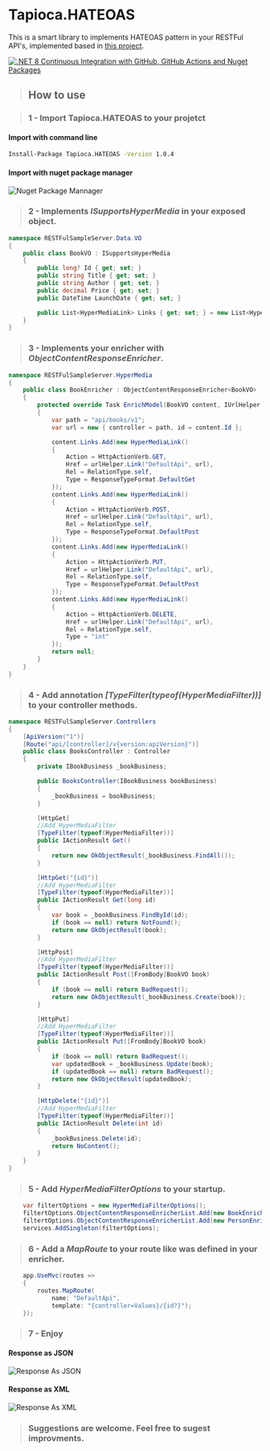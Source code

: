 # Tapioca.HATEOAS
This is a smart library to implements HATEOAS pattern in your RESTFul API's, implemented based in [this project](https://github.com/SotirisH/HyperMedia).

[![.NET 8 Continuous Integration with GitHub, GitHub Actions and Nuget Packages](https://github.com/leandrocgsi/Tapioca.HATEOAS/actions/workflows/continuous-integration-nuget.yaml/badge.svg)](https://github.com/leandrocgsi/Tapioca.HATEOAS/actions/workflows/continuous-integration-nuget.yaml)

> ## How to use

>### 1 - Import Tapioca.HATEOAS to your projetct
#### Import with command line
```bash
Install-Package Tapioca.HATEOAS -Version 1.0.4
```

#### Import with nuget package manager

![Nuget Package Mannager](https://github.com/leandrocgsi/Tapioca.HATEOAS/blob/main/images/nuget_package_mannager.png?raw=true?raw=true)

>### 2 - Implements *ISupportsHyperMedia* in your exposed object.

```csharp
namespace RESTFulSampleServer.Data.VO
{
    public class BookVO : ISupportsHyperMedia
    {
        public long? Id { get; set; }
        public string Title { get; set; }
        public string Author { get; set; }
        public decimal Price { get; set; }
        public DateTime LaunchDate { get; set; }

        public List<HyperMediaLink> Links { get; set; } = new List<HyperMediaLink>();
    }
}
```

>### 3 - Implements your enricher with *ObjectContentResponseEnricher<T>*.

```csharp
namespace RESTFulSampleServer.HyperMedia
{
    public class BookEnricher : ObjectContentResponseEnricher<BookVO>
    {
        protected override Task EnrichModel(BookVO content, IUrlHelper urlHelper)
        {
            var path = "api/books/v1";
            var url = new { controller = path, id = content.Id };

            content.Links.Add(new HyperMediaLink()
            {
                Action = HttpActionVerb.GET,
                Href = urlHelper.Link("DefaultApi", url),
                Rel = RelationType.self,
                Type = ResponseTypeFormat.DefaultGet
            });
            content.Links.Add(new HyperMediaLink()
            {
                Action = HttpActionVerb.POST,
                Href = urlHelper.Link("DefaultApi", url),
                Rel = RelationType.self,
                Type = ResponseTypeFormat.DefaultPost
            });
            content.Links.Add(new HyperMediaLink()
            {
                Action = HttpActionVerb.PUT,
                Href = urlHelper.Link("DefaultApi", url),
                Rel = RelationType.self,
                Type = ResponseTypeFormat.DefaultPost
            });
            content.Links.Add(new HyperMediaLink()
            {
                Action = HttpActionVerb.DELETE,
                Href = urlHelper.Link("DefaultApi", url),
                Rel = RelationType.self,
                Type = "int"
            });
            return null;
        }
    }
}
```

>### 4 - Add annotation *[TypeFilter(typeof(HyperMediaFilter))]* to your controller methods.

```csharp
namespace RESTFulSampleServer.Controllers
{
    [ApiVersion("1")]
    [Route("api/[controller]/v{version:apiVersion}")]
    public class BooksController : Controller
    {
        private IBookBusiness _bookBusiness;

        public BooksController(IBookBusiness bookBusiness)
        {
            _bookBusiness = bookBusiness;
        }

        [HttpGet]
        //Add HyperMediaFilter
        [TypeFilter(typeof(HyperMediaFilter))]
        public IActionResult Get()
        {
            return new OkObjectResult(_bookBusiness.FindAll());
        }

        [HttpGet("{id}")]
        //Add HyperMediaFilter
        [TypeFilter(typeof(HyperMediaFilter))]
        public IActionResult Get(long id)
        {
            var book = _bookBusiness.FindById(id);
            if (book == null) return NotFound();
            return new OkObjectResult(book);
        }

        [HttpPost]
        //Add HyperMediaFilter
        [TypeFilter(typeof(HyperMediaFilter))]
        public IActionResult Post([FromBody]BookVO book)
        {
            if (book == null) return BadRequest();
            return new OkObjectResult(_bookBusiness.Create(book));
        }

        [HttpPut]
        //Add HyperMediaFilter
        [TypeFilter(typeof(HyperMediaFilter))]
        public IActionResult Put([FromBody]BookVO book)
        {
            if (book == null) return BadRequest();
            var updatedBook = _bookBusiness.Update(book);
            if (updatedBook == null) return BadRequest();
            return new OkObjectResult(updatedBook);
        }

        [HttpDelete("{id}")]
        //Add HyperMediaFilter
        [TypeFilter(typeof(HyperMediaFilter))]
        public IActionResult Delete(int id)
        {
            _bookBusiness.Delete(id);
            return NoContent();
        }
    }
}
```

>### 5 - Add *HyperMediaFilterOptions* to your startup.

```csharp
    var filtertOptions = new HyperMediaFilterOptions();
    filtertOptions.ObjectContentResponseEnricherList.Add(new BookEnricher());
    filtertOptions.ObjectContentResponseEnricherList.Add(new PersonEnricher());
    services.AddSingleton(filtertOptions);
```

>### 6 - Add a *MapRoute* to your route like was defined in your enricher.

```csharp
    app.UseMvc(routes =>
    {
        routes.MapRoute(
            name: "DefaultApi",
            template: "{controller=Values}/{id?}");
    });
```
>### 7 - Enjoy

#### Response as JSON

![Response As JSON](https://github.com/leandrocgsi/Tapioca.HATEOAS/blob/main/images/response_in_json.png?raw=true)

#### Response as XML

![Response As XML](https://github.com/leandrocgsi/Tapioca.HATEOAS/blob/main/images/response_in_xml.png?raw=true)

>### Suggestions are welcome. Feel free to sugest improvments.
